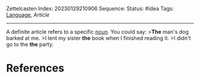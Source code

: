 Zettelcasten Index: 20230129210906
Sequence:
Status: #idea
Tags: [Language](Language.md), *Article*

---

A definite article refers to a specific [noun](Noun.md). You could say:
\>**The** man's dog barked at me.
\>I lent my sister **the** book when I finished reading it.
\>I didn't go to the **the** party.

# References
